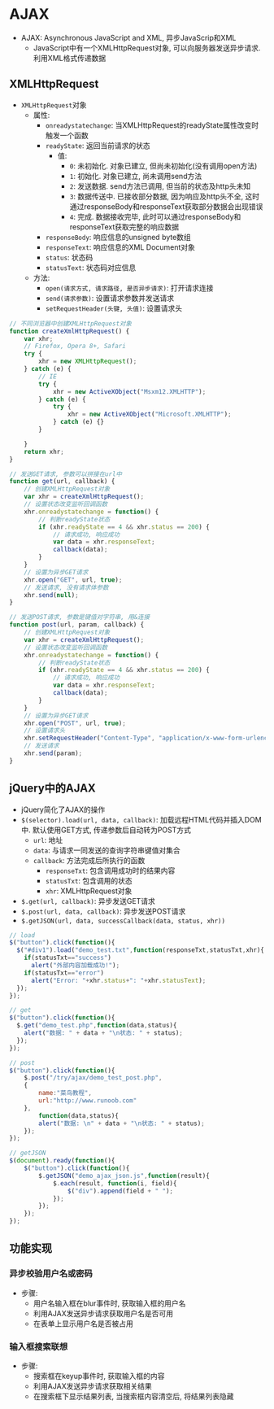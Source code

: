 # AJAX

* AJAX: Asynchronous JavaScript and XML, 异步JavaScrip和XML
    - JavaScript中有一个XMLHttpRequest对象, 可以向服务器发送异步请求. 利用XML格式传递数据

## XMLHttpRequest

* `XMLHttpRequest`对象
    - 属性:
        - `onreadystatechange`: 当XMLHttpRequest的readyState属性改变时触发一个函数
        - `readyState`: 返回当前请求的状态
            - 值:
                - `0`: 未初始化. 对象已建立, 但尚未初始化(没有调用open方法)
                - `1`: 初始化. 对象已建立, 尚未调用send方法
                - `2`: 发送数据. send方法已调用, 但当前的状态及http头未知
                - `3`: 数据传送中. 已接收部分数据, 因为响应及http头不全, 这时通过responseBody和responseText获取部分数据会出现错误
                - `4`: 完成. 数据接收完毕, 此时可以通过responseBody和responseText获取完整的响应数据
        - `responseBody`: 响应信息的unsigned byte数组
        - `responseText`: 响应信息的XML Document对象
        - `status`: 状态码
        - `statusText`: 状态码对应信息
    - 方法:
        - `open(请求方式, 请求路径, 是否异步请求)`: 打开请求连接
        - `send(请求参数)`: 设置请求参数并发送请求
        - `setRequestHeader(头键, 头值)`: 设置请求头


```javascript
// 不同浏览器中创建XMLHttpRequest对象
function createXmlHttpRequest() {
    var xhr;
    // Firefox, Opera 8+, Safari
    try {
        xhr = new XMLHttpRequest();
    } catch (e) {
        // IE
        try {
            xhr = new ActiveXObject("Msxm12.XMLHTTP");
        } catch (e) {
            try {
                xhr = new ActiveXObject("Microsoft.XMLHTTP");
            } catch (e) {}
        }

    }
    return xhr;
}

// 发送GET请求, 参数可以拼接在url中
function get(url, callback) {
    // 创建XMLHttpRequest对象
    var xhr = createXmlHttpRequest();
    // 设置状态改变监听回调函数
    xhr.onreadystatechange = function() {
        // 判断readyState状态
        if (xhr.readyState == 4 && xhr.status == 200) {
            // 请求成功, 响应成功
            var data = xhr.responseText;
            callback(data);
        }
    }
    // 设置为异步GET请求
    xhr.open("GET", url, true);
    // 发送请求, 没有请求体参数
    xhr.send(null);
}

// 发送POST请求, 参数是键值对字符串, 用&连接
function post(url, param, callback) {
    // 创建XMLHttpRequest对象
    var xhr = createXmlHttpRequest();
    // 设置状态改变监听回调函数
    xhr.onreadystatechange = function() {
        // 判断readyState状态
        if (xhr.readyState == 4 && xhr.status == 200) {
            // 请求成功, 响应成功
            var data = xhr.responseText;
            callback(data);
        }
    }
    // 设置为异步GET请求
    xhr.open("POST", url, true);
    // 设置请求头
    xhr.setRequestHeader("Content-Type", "application/x-www-form-urlencoded");
    // 发送请求
    xhr.send(param);
}
```


## jQuery中的AJAX

* jQuery简化了AJAX的操作
* `$(selector).load(url, data, callback)`: 加载远程HTML代码并插入DOM中. 默认使用GET方式, 传递参数后自动转为POST方式
    - `url`: 地址
    - `data`: 与请求一同发送的查询字符串键值对集合
    - `callback`: 方法完成后所执行的函数
        - `responseTxt`: 包含调用成功时的结果内容
        - `statusTxt`: 包含调用的状态
        - `xhr`: XMLHttpRequest对象
* `$.get(url, callback)`: 异步发送GET请求
* `$.post(url, data, callback)`: 异步发送POST请求
* `$.getJSON(url, data, successCallback(data, status, xhr))`


```javascript
// load
$("button").click(function(){
  $("#div1").load("demo_test.txt",function(responseTxt,statusTxt,xhr){
    if(statusTxt=="success")
      alert("外部内容加载成功!");
    if(statusTxt=="error")
      alert("Error: "+xhr.status+": "+xhr.statusText);
  });
});

// get
$("button").click(function(){
  $.get("demo_test.php",function(data,status){
    alert("数据: " + data + "\n状态: " + status);
  });
});

// post
$("button").click(function(){
    $.post("/try/ajax/demo_test_post.php",
    {
        name:"菜鸟教程",
        url:"http://www.runoob.com"
    },
        function(data,status){
        alert("数据: \n" + data + "\n状态: " + status);
    });
});

// getJSON
$(document).ready(function(){
    $("button").click(function(){
        $.getJSON("demo_ajax_json.js",function(result){
            $.each(result, function(i, field){
                $("div").append(field + " ");
            });
        });
    });
});
```


## 功能实现

### 异步校验用户名或密码

* 步骤:
    - 用户名输入框在blur事件时, 获取输入框的用户名
    - 利用AJAX发送异步请求获取用户名是否可用
    - 在表单上显示用户名是否被占用

### 输入框搜索联想

* 步骤:
    - 搜索框在keyup事件时, 获取输入框的内容
    - 利用AJAX发送异步请求获取相关结果
    - 在搜索框下显示结果列表, 当搜索框内容清空后, 将结果列表隐藏
